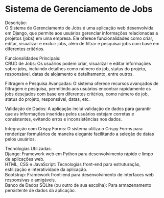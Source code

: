 # Sistema de Gerenciamento de Jobs
Descrição:</br>
O Sistema de Gerenciamento de Jobs é uma aplicação web desenvolvida em Django, que permite aos usuários gerenciar informações relacionadas a projetos (jobs) em uma empresa. Ele oferece funcionalidades como criar, editar, visualizar e excluir jobs, além de filtrar e pesquisar jobs com base em diferentes critérios.</br>

Funcionalidades Principais:</br>
CRUD de Jobs: Os usuários podem criar, visualizar e editar informações sobre jobs, incluindo detalhes como número do job, status do projeto, responsável, datas de alojamento e detalhamento, entre outros.</br>

Filtragem e Pesquisa Avançadas: O sistema oferece recursos avançados de filtragem e pesquisa, permitindo aos usuários encontrar rapidamente os jobs desejados com base em diferentes critérios, como número do job, status do projeto, responsável, datas, etc.</br>

Validação de Dados: A aplicação inclui validação de dados para garantir que as informações inseridas pelos usuários estejam corretas e consistentes, evitando erros e inconsistências nos dados.</br>

Integração com Crispy Forms: O sistema utiliza o Crispy Forms para renderizar formulários de maneira elegante facilitando a seleção de datas pelos usuários.</br>

Tecnologias Utilizadas:</br>
Django: Framework web em Python para desenvolvimento rápido e limpo de aplicações web.</br>
HTML, CSS e JavaScript: Tecnologias front-end para estruturação, estilização e interatividade da aplicação.</br>
Bootstrap: Framework front-end para desenvolvimento de interfaces web responsivas e amigáveis.</br>
Banco de Dados SQLite (ou outro de sua escolha): Para armazenamento persistente de dados da aplicação.</br>
